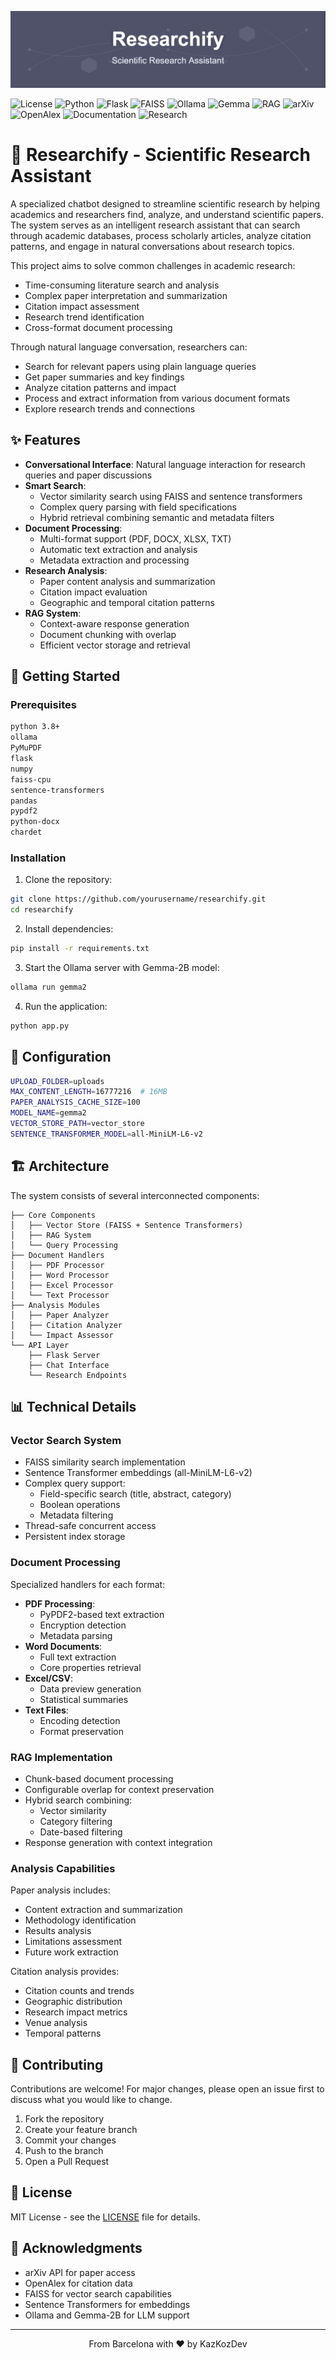 ![Book Translator](https://raw.githubusercontent.com/KazKozDev/researchify/main/banner.jpg)

![License](https://img.shields.io/badge/license-MIT-blue.svg)
![Python](https://img.shields.io/badge/python-3.8%2B-brightgreen)
![Flask](https://img.shields.io/badge/flask-2.0%2B-lightgrey)
![FAISS](https://img.shields.io/badge/FAISS-1.7%2B-orange)
![Ollama](https://img.shields.io/badge/ollama-1.0.0-brightgreen)
![Gemma](https://img.shields.io/badge/gemma-2.9B-purple)
![RAG](https://img.shields.io/badge/RAG-enabled-success)
![arXiv](https://img.shields.io/badge/arXiv-API-red)
![OpenAlex](https://img.shields.io/badge/OpenAlex-API-green)
![Documentation](https://img.shields.io/badge/docs-ready-blue)
![Research](https://img.shields.io/badge/research-papers-yellow)

# 🔬 Researchify - Scientific Research Assistant

A specialized chatbot designed to streamline scientific research by helping academics and researchers find, analyze, and understand scientific papers. The system serves as an intelligent research assistant that can search through academic databases, process scholarly articles, analyze citation patterns, and engage in natural conversations about research topics.

This project aims to solve common challenges in academic research:
- Time-consuming literature search and analysis
- Complex paper interpretation and summarization
- Citation impact assessment
- Research trend identification
- Cross-format document processing

Through natural language conversation, researchers can:
- Search for relevant papers using plain language queries
- Get paper summaries and key findings
- Analyze citation patterns and impact
- Process and extract information from various document formats
- Explore research trends and connections

## ✨ Features

- **Conversational Interface**: Natural language interaction for research queries and paper discussions
- **Smart Search**: 
  - Vector similarity search using FAISS and sentence transformers
  - Complex query parsing with field specifications
  - Hybrid retrieval combining semantic and metadata filters
- **Document Processing**:
  - Multi-format support (PDF, DOCX, XLSX, TXT)
  - Automatic text extraction and analysis
  - Metadata extraction and processing
- **Research Analysis**:
  - Paper content analysis and summarization
  - Citation impact evaluation
  - Geographic and temporal citation patterns
- **RAG System**:
  - Context-aware response generation
  - Document chunking with overlap
  - Efficient vector storage and retrieval

## 🚀 Getting Started

### Prerequisites

```bash
python 3.8+
ollama
PyMuPDF
flask
numpy
faiss-cpu
sentence-transformers
pandas
pypdf2
python-docx
chardet
```

### Installation

1. Clone the repository:
```bash
git clone https://github.com/yourusername/researchify.git
cd researchify
```

2. Install dependencies:
```bash
pip install -r requirements.txt
```

3. Start the Ollama server with Gemma-2B model:
```bash
ollama run gemma2
```

4. Run the application:
```bash
python app.py
```

## 🔧 Configuration

```bash
UPLOAD_FOLDER=uploads
MAX_CONTENT_LENGTH=16777216  # 16MB
PAPER_ANALYSIS_CACHE_SIZE=100
MODEL_NAME=gemma2
VECTOR_STORE_PATH=vector_store
SENTENCE_TRANSFORMER_MODEL=all-MiniLM-L6-v2
```

## 🏗️ Architecture

The system consists of several interconnected components:

```
├── Core Components
│   ├── Vector Store (FAISS + Sentence Transformers)
│   ├── RAG System
│   └── Query Processing
├── Document Handlers
│   ├── PDF Processor
│   ├── Word Processor
│   ├── Excel Processor
│   └── Text Processor
├── Analysis Modules
│   ├── Paper Analyzer
│   ├── Citation Analyzer
│   └── Impact Assessor
└── API Layer
    ├── Flask Server
    ├── Chat Interface
    └── Research Endpoints
```

## 📊 Technical Details

### Vector Search System

- FAISS similarity search implementation
- Sentence Transformer embeddings (all-MiniLM-L6-v2)
- Complex query support:
  - Field-specific search (title, abstract, category)
  - Boolean operations
  - Metadata filtering
- Thread-safe concurrent access
- Persistent index storage

### Document Processing

Specialized handlers for each format:
- **PDF Processing**:
  - PyPDF2-based text extraction
  - Encryption detection
  - Metadata parsing
- **Word Documents**:
  - Full text extraction
  - Core properties retrieval
- **Excel/CSV**:
  - Data preview generation
  - Statistical summaries
- **Text Files**:
  - Encoding detection
  - Format preservation

### RAG Implementation

- Chunk-based document processing
- Configurable overlap for context preservation
- Hybrid search combining:
  - Vector similarity
  - Category filtering
  - Date-based filtering
- Response generation with context integration

### Analysis Capabilities

Paper analysis includes:
- Content extraction and summarization
- Methodology identification
- Results analysis
- Limitations assessment
- Future work extraction

Citation analysis provides:
- Citation counts and trends
- Geographic distribution
- Research impact metrics
- Venue analysis
- Temporal patterns

## 🤝 Contributing

Contributions are welcome! For major changes, please open an issue first to discuss what you would like to change.

1. Fork the repository
2. Create your feature branch
3. Commit your changes
4. Push to the branch
5. Open a Pull Request

## 📝 License

MIT License - see the [LICENSE](LICENSE) file for details.

## 🙏 Acknowledgments

- arXiv API for paper access
- OpenAlex for citation data
- FAISS for vector search capabilities
- Sentence Transformers for embeddings
- Ollama and Gemma-2B for LLM support

---
<div align="center">
From Barcelona with ❤️ by KazKozDev
